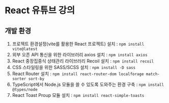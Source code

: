 # React 유튜브 강의

## 개발 환경

1. 프로젝트 환경설정(vite를 활용한 React 프로젝트) 설치 : `npm install vite@latest` <br/>
2. 외부 오픈 API 통신을 위한 라이브러리 axios 설치 : `npm install axios`<br/>
3. React 중장집중식 상태관리 라이브러리 Recoil 설치 : `npm install recoil` <br/>
4. CSS 스타일링을 위한 SASS/SCSS 설치 : `npm install -D sass` <br/>
5. React Router 설치 : `npm install react-router-dom localforage match-sorter sort-by`<br/>
6. TypeScript에서 Node.js 모듈을 쓸 수 있도록 도와주는 환경 구축 : `npm install @types/node` <br/>
7. React Toast Proup 모듈 설치 : `npm install react-simple-toasts`
